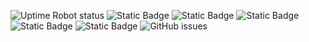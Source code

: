 ![Uptime Robot status](https://img.shields.io/uptimerobot/status/m795276181-ea44caeb6a6db48fdc262ac6?label=website) ![Static Badge](https://img.shields.io/badge/blacklists-56-000000) ![Static Badge](https://img.shields.io/badge/fresh_blacklists-34-000000) ![Static Badge](https://img.shields.io/badge/blacklisted-3425110-cc0000) ![Static Badge](https://img.shields.io/badge/whitelisted-2177-00CC00) ![Static Badge](https://img.shields.io/badge/streaming_blacklist-565-000000) ![GitHub issues](https://img.shields.io/github/issues/fabriziosalmi/blacklists)
